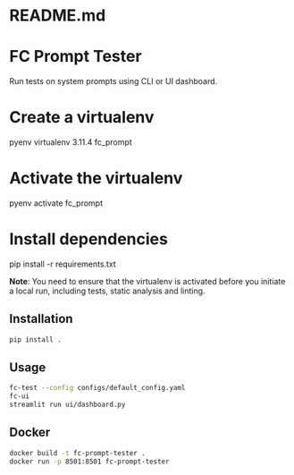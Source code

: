 # README.md
# FC Prompt Tester

Run tests on system prompts using CLI or UI dashboard.

# Create a virtualenv
pyenv virtualenv 3.11.4 fc_prompt

# Activate the virtualenv
pyenv activate fc_prompt

# Install dependencies
pip install -r requirements.txt

**Note**: You need to ensure that the virtualenv is activated before you initiate a local run, including tests, static analysis and linting.

## Installation
```bash
pip install .
```

## Usage
```bash
fc-test --config configs/default_config.yaml
fc-ui
streamlit run ui/dashboard.py
```

## Docker
```bash
docker build -t fc-prompt-tester .
docker run -p 8501:8501 fc-prompt-tester